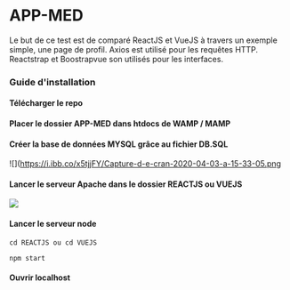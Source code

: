 # APP-MED

Le but de ce test est de comparé ReactJS et VueJS à travers un exemple simple, une page de profil.
Axios est utilisé pour les requêtes HTTP.
Reactstrap et Boostrapvue son utilisés pour les interfaces. 

### Guide d'installation

#### Télécharger le repo

#### Placer le dossier APP-MED dans htdocs de WAMP / MAMP 

#### Créer la base de données MYSQL grâce au fichier DB.SQL

![](https://i.ibb.co/x5tjjFY/Capture-d-e-cran-2020-04-03-a-15-33-05.png

#### Lancer le serveur Apache dans le dossier REACTJS ou VUEJS

![](https://i.ibb.co/WnBrt7g/Capture-d-e-cran-2020-04-03-a-15-25-08.png)

#### Lancer le serveur node 
    
    cd REACTJS ou cd VUEJS
    
    npm start
    
#### Ouvrir localhost 

   

